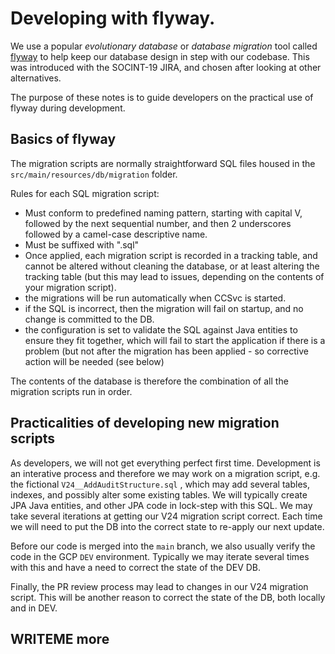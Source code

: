 # Developing with flyway.

We use a popular *evolutionary database* or *database migration* tool called [flyway](https://flywaydb.org/)
to help keep our database design in step with our codebase. This was introduced with the SOCINT-19 JIRA,
and chosen after looking at other alternatives.

The purpose of these notes is to guide developers on the practical use of flyway during development.

## Basics of flyway

The migration scripts are normally straightforward SQL files housed in the `src/main/resources/db/migration` folder.

Rules for each SQL migration script:
- Must conform to predefined naming pattern, starting with capital V, followed by the next sequential number, 
  and then 2 underscores followed by a camel-case descriptive name.
- Must be suffixed with ".sql"
- Once applied, each migration script is recorded in a tracking table, and cannot be altered without cleaning the database,
  or at least altering the tracking table (but this may lead to issues, depending on the contents of your migration script).
- the migrations will be run automatically when CCSvc is started.
- if the SQL is incorrect, then the migration will fail on startup, and no change is committed to the DB.
- the configuration is set to validate the SQL against Java entities to ensure they fit together, which will fail to start
  the application if there is a problem (but not after the migration has been applied - so corrective action will be needed
  (see below)

The contents of the database is therefore the combination of all the migration scripts run in order.

## Practicalities of developing new migration scripts

As developers, we will not get everything perfect first time. Development is an interative process and therefore we may work on 
a migration script, e.g. the fictional `V24__AddAuditStructure.sql` , which may add several tables, indexes, and possibly alter
some existing tables. We will typically create JPA Java entities, and other JPA code in lock-step with this SQL. We may take
several iterations at getting our V24 migration script correct. Each time we will need to put the DB into the correct state
to re-apply our next update.

Before our code is merged into the `main` branch, we also usually verify the code in the GCP `DEV` environment. Typically we
may iterate several times with this and have a need to correct the state of the DEV DB.

Finally, the PR review process may lead to changes in our V24 migration script. This will be another reason to correct the 
state of the DB, both locally and in DEV.

## WRITEME more


